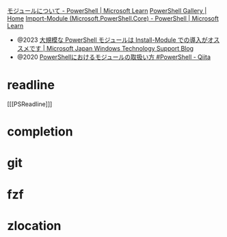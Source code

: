 [モジュールについて - PowerShell | Microsoft Learn](https://learn.microsoft.com/ja-jp/powershell/module/microsoft.powershell.core/about/about_modules?view=powershell-7.4)
[PowerShell Gallery | Home](https://www.powershellgallery.com/)
[Import-Module (Microsoft.PowerShell.Core) - PowerShell | Microsoft Learn](https://learn.microsoft.com/ja-jp/powershell/module/microsoft.powershell.core/import-module?view=powershell-7.4)


- @2023 [大規模な PowerShell モジュールは Install-Module での導入がオススメです | Microsoft Japan Windows Technology Support Blog](https://jpwinsup.github.io/blog/2023/02/27/UserInterfaceAndApps/PowerShell/PowerShell-ImportModule-FunctionOverflow/)
- @2020 [PowerShellにおけるモジュールの取扱い方 #PowerShell - Qiita](https://qiita.com/tomomoss/items/5f8c027f3bdc3b189791)


# readline
[[[PSReadline]]]

# completion

# git

# fzf

# zlocation
